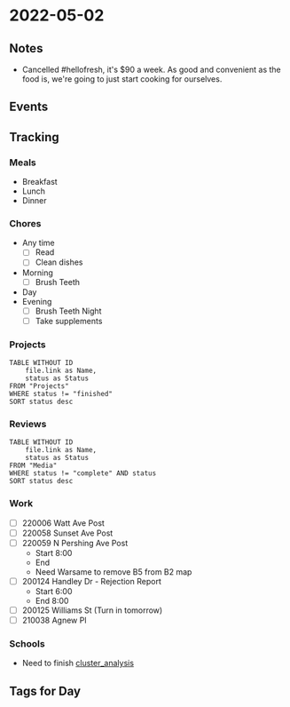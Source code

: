 # 2022-05-02
## Notes
- Cancelled #hellofresh, it's $90 a week. As good and convenient as the food is, we're going to just start cooking for ourselves.

## Events

## Tracking
### Meals
- Breakfast
- Lunch
- Dinner

### Chores
- Any time
	- [ ] Read
	- [ ] Clean dishes
- Morning
	- [ ] Brush Teeth
- Day
- Evening
	- [ ] Brush Teeth Night
	- [ ] Take supplements

### Projects
```dataview
TABLE WITHOUT ID
	file.link as Name,
	status as Status
FROM "Projects"
WHERE status != "finished"
SORT status desc
```

### Reviews
```dataview
TABLE WITHOUT ID
	file.link as Name,
	status as Status
FROM "Media"
WHERE status != "complete" AND status
SORT status desc
```

### Work
- [ ] 220006 Watt Ave Post
- [ ] 220058 Sunset Ave Post
- [ ] 220059 N Pershing Ave Post
	- Start 8:00
	- End 
	- Need Warsame to remove B5 from B2 map
- [ ] 200124 Handley Dr - Rejection Report
	- Start 6:00
	- End 8:00
- [ ] 200125 Williams St (Turn in tomorrow)
- [ ] 210038 Agnew Pl

### Schools
- Need to finish [cluster_analysis](../Projects/cluster_analysis.md)

## Tags for Day